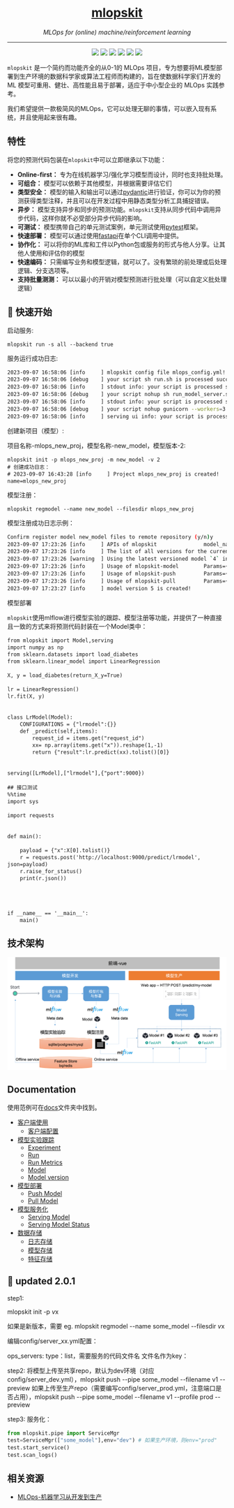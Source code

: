 <h1 align="center"><a href="https://github.com/leepand/open-mlops">mlopskit</a></h1>
<p align="center">
  <em>MLOps for (online) machine/reinforcement learning</em>
</p>

---

<p align="center">
  <a href="https://github.com/leepand/mini-mlops"><img src="https://img.shields.io/github/license/leepand/mini-mlops" /></a>
  <a href="https://github.com/leepand/mini-mlops"><img src="https://img.shields.io/github/issues/leepand/mini-mlops" /></a>
   <a href="https://github.com/leepand/mini-mlops"><img src="https://img.shields.io/github/watchers/leepand/mini-mlops" /></a> 
  <a href="https://github.com/leepand/mini-mlops"><img src="https://img.shields.io/github/forks/leepand/mini-mlops" /></a>    
   <a href="https://github.com/leepand/mini-mlops"><img src="https://img.shields.io/github/stars/leepand/mini-mlops" /></a>   
   <a href="https://github.com/leepand/mini-mlops"><img src="https://img.shields.io/github/commit-activity/m/leepand/mini-mlops" /></a>   
   
</p>

`mlopskit` 是一个简约而功能齐全的从0-1的 MLOps 项目，专为想要将ML模型部署到生产环境的数据科学家或算法工程师而构建的，旨在使数据科学家们开发的 ML 模型可重用、健壮、高性能且易于部署，适应于中小型企业的 MLOps 实践参考。

我们希望提供一款极简风的MLOps，它可以处理无聊的事情，可以嵌入现有系统，并且使用起来很有趣。

## 特性

将您的预测代码包装在`mlopskit`中可以立即继承以下功能：
- **Online-first：** 专为在线机器学习/强化学习模型而设计，同时也支持批处理。
- **可组合：** 模型可以依赖于其他模型，并根据需要评估它们
- **类型安全：** 模型的输入和输出可以通过[pydantic](https://pydantic-docs.helpmanual.io/)进行验证，你可以为你的预测获得类型注释，并且可以在开发过程中用静态类型分析工具捕捉错误。
- **异步：** 模型支持异步和同步的预测功能。`mlopskit`支持从同步代码中调用异步代码，这样你就不必受部分异步代码的影响。
- **可测试：** 模型携带自己的单元测试案例，单元测试使用[pytest](https://docs.pytest.org/en/6.2.x/)框架。
- **快速部署：** 模型可以通过使用[fastapi](https://fastapi.tiangolo.com/)在单个CLI调用中提供。
- **协作化：** 可以将你的ML库和工件以Python包或服务的形式与他人分享。让其他人使用和评估你的模型
- **快速编码：** 只需编写业务和模型逻辑，就可以了。没有繁琐的前处理或后处理逻辑、分支选项等。
- **支持批量测测：** 可以以最小的开销对模型预测进行批处理（可以自定义批处理逻辑）

## 🤱 快速开始

启动服务:

```
mlopskit run -s all --backend true
```

服务运行成功日志:

```sh
2023-09-07 16:58:06 [info     ] mlopskit config file mlops_config.yml! path=/Users/leepand/.mlopskit/mlops_config.yml
2023-09-07 16:58:06 [debug    ] your script sh run.sh is processed success
2023-09-07 16:58:06 [info     ] stdout info: your script is processed success! name=mlflow service serving
2023-09-07 16:58:06 [debug    ] your script nohup sh run_model_server.sh > run_model_server.log 2>&1 & is processed success
2023-09-07 16:58:06 [info     ] stdout info: your script is processed success! name=model server service serving
2023-09-07 16:58:06 [debug    ] your script nohup gunicorn --workers=3 -b 0.0.0.0:8080  mlopskit.server.wsgi:app >main_server.log 2>&1 & is processed success
2023-09-07 16:58:06 [info     ] serving ui info: your script is processed success! name=main service serving
```

创建新项目（模型）:

项目名称-mlops_new_proj，模型名称-new_model，模型版本-2:

```
mlopskit init -p mlops_new_proj -m new_model -v 2
# 创建成功日志：
# 2023-09-07 16:43:28 [info     ] Project mlops_new_proj is created! name=mlops_new_proj
```

模型注册：

```
mlopskit regmodel --name new_model --filesdir mlops_new_proj
```

模型注册成功日志示例：

```bash
Confirm register model new_model files to remote repository (y/n)y
2023-09-07 17:23:26 [info     ] APIs of mlopskit               model_name=new_model model_version=None ops_type=model
2023-09-07 17:23:26 [info     ] The list of all versions for the current model is [1, 2, 3, 4].
2023-09-07 17:23:26 [warning  ] Using the latest versioned model `4` instead of the unversioned model `None`.If you insist on doing so, we will create a new version `5` for you.
2023-09-07 17:23:26 [info     ] Usage of mlopskit-model        Params={'ops_type': 'push/pull/serving/predict/killservice/serving_status, default:push'}
2023-09-07 17:23:26 [info     ] Usage of mlopskit-push         Params={'to_push_file': 'model file/dir to upload to remote model space', 'push_type': 'file/pickle, default: file'}
2023-09-07 17:23:26 [info     ] Usage of mlopskit-pull         Params={'save_path': 'local path to download model'}
2023-09-07 17:23:27 [info     ] model version 5 is created!
```

模型部署

`mlopskit`使用mlflow进行模型实验的跟踪、模型注册等功能，并提供了一种直接且一致的方式来将预测代码封装在一个Model类中：

```
from mlopskit import Model,serving
import numpy as np
from sklearn.datasets import load_diabetes
from sklearn.linear_model import LinearRegression

X, y = load_diabetes(return_X_y=True)

lr = LinearRegression()
lr.fit(X, y)


class LrModel(Model):
    CONFIGURATIONS = {"lrmodel":{}}
    def _predict(self,items):
        request_id = items.get("request_id")
        xx= np.array(items.get("x")).reshape(1,-1)
        return {"result":lr.predict(xx).tolist()[0]}
    

serving([LrModel],["lrmodel"],{"port":9000})

## 接口测试
%%time
import sys

import requests


def main():

    payload = {"x":X[0].tolist()}
    r = requests.post('http://localhost:9000/predict/lrmodel', json=payload)
    r.raise_for_status()
    print(r.json())




if __name__ == '__main__':
    main()
```

## 技术架构

<img src="resources/art.png">

## Documentation
使用范例可在[docs](docs)文件夹中找到。

- [客户端使用](docs/mlops-client.md)
    - [客户端配置](docs/mlops-client.md#settings)
- [模型实验跟踪](docs/mlops-tracking.md)
    - [Experiment](docs/mlops-tracking.md#experiment)
    - [Run](docs/mlops-tracking.md#run)
    - [Run Metrics](docs/mlops-tracking.md#run-metrics)
    - [Model](docs/mlops-tracking.md#model)
    - [Model version](docs/mlops-tracking.md#model-version)
- [模型部署](docs/mlops-deploy.md)
    - [Push Model](docs/mlops-deploy.md#push-model)
    - [Pull Model](docs/mlops-deploy.md#pull-model)
- [模型服务化](docs/mlops-serving.md)
    - [Serving Model](docs/mlops-serving.md#serving-model)
    - [Serving Model Status](docs/mlops-serving.md#serving-model-status)
- [数据存储](docs/mlops-data-store.md)
    - [日志存储](docs/mlops-data-store.md#events-record)
    - [模型存储](docs/mlops-data-store.md#model-store)
    - [特征存储](docs/mlops-data-store.md#feature-store)

## 🌳 updated 2.0.1

step1:

mlopskit init -p $v$x

如果是新版本，需要 eg. mlopskit regmodel --name some_model --filesdir $v$x

编辑config/server_xx.yml配置：

ops_servers: type：list，需要服务的代码文件名
文件名作为key：

step2:
将模型上传至共享repo，默认为dev环境（对应config/server_dev.yml），mlopskit push --pipe some_model --filename v1 --preview
如果上传至生产repo（需要编写config/server_prod.yml，注意端口是否占用），mlopskit push --pipe some_model --filename v1 --profile prod --preview

step3:
服务化：
```python
from mlopskit.pipe import ServiceMgr
test=ServiceMgr(["some_model"],env="dev") # 如果生产环境，则env="prod"
test.start_service()
test.scan_logs()
```

## 相关资源
* [MLOps-机器学习从开发到生产](https://github.com/leepand/MLOps-practice)<br/>
